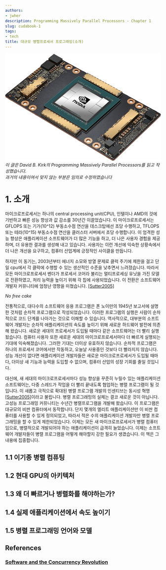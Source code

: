 ```yaml
---
authors:
- jwher
description: Programming Massively Parallel Processors - Chapter 1
slug: cudabook-1
tags:
- tech
title: 대규모 병렬프로세서 프로그래밍(소개)
---
```


[![a100](nvidia_a100.png)](/posts/cudabook-1)  
*이 글은 David B. Kirk의 Programming Massively Parallel Processors를 읽고 작성했습니다.*  
*과거의 내용이여서 맞지 않는 부분은 임의로 수정하였습니다*  

<!--truncate-->

# 1. 소개

마이크로프로세서는 하나의 central processing unit(CPU), 인텔이나 AMD의 것에 기반하고
빠른 성능 향상과 값 감소를 30년간 이끌었습니다.
이 마이크로프로세서는 GFLOPS 또는 기가(10^12) 부동소수점 연산을 데스크탑에선 초당 수행하고,
TFLOPS 또는 테라(10^15) 부동소수점 연산을 클러스터 서버에서 초당 수행합니다.
이 엄격한 성능 향상은 애플리케이션 소프트웨어가 더 많은 기능을 하고,
더 나은 사용자 경험을 제공하며, 더 유용한 결과를 생성해 내고 있습니다.
사용자는 이런 개선에 익숙한 상황속에서 더 나은 개선을 요구하고, 컴퓨터 산업계에 긍정적인 사이클을 만듭니다.

하지만 이 동기는, 2003년부터 에너지 소모와 방열 문제로 클럭 주기에 제한을 걸고
단일 cpu에서 각 클락에 수행할 수 있는 생산적인 수준을 낮추면서 느려졌습니다.
따라서 모든 마이크로프로세서 벤더가 프로세서 코어라 불리는 멀티프로세싱 유닛을 가진 모델로 전환하였고,
처리 능력을 높이기 위해 각 칩에 사용되었습니다.
이 전환은 소프트웨어 개발자 커뮤니티에 엄청난 영향을 미쳤습니다.
[[Sutter2005]](#software-and-the-concurrency-revolution)

*No free cake*

전통적으로, 대다수의 소프트웨어 응용 프로그램은 폰 노이만의 1945년 보고서에 설명한 것처럼 순차적 프로그램으로 작성되었습니다.
이러한 프로그램의 실행은 사람이 순차적으로 코드 단계를 나아가는 것으로 이해할 수 있습니다.
역사적으로, 대부분의 소프트웨어 개발자는 순차적 애플리케이션의 속도를 높이기 위해
새로운 하드웨어 발전에 의존해 왔습니다.
새로운 세대의 프로세서가 도입될 때마다 같은 소프트웨어는 더 빨리 실행됬습니다.
컴퓨터 사용자 또한 새로운 세대의 마이크로프로세서마다 더 빠르게 실행되는 기대에 익숙해졌습니다.
그러한 기대는 더이상 유효하지 않습니다.
순차적 프로그램은 하나의 프로세서 코어에서만 작동하고, 오늘날 사용중인 것보다 더 빨라지지 않습니다.
성능 개선이 없다면 애플리케이션 개발자들은 새로운 마이크로프로세서가 도입될 때마다,
더이상 새 기능과 능력을 도입할 수 없으며, 컴퓨터 산업의 성장 기회를 줄일 것입니다.

대신에, 새 세대의 마이크로프로세서마다 성능 향상을 꾸준히 누릴수 있는 애플리케이션 소프트웨어는,
다중 스레드가 작업을 더 빨리 끝내도록 협업하는 병렬 프로그램이 될 것입니다.
이 새롭고 극적으로 확대된 병렬 프로그램 개발의 인센티브는 동시성 혁명[[Sutter2005]](#software-and-the-concurrency-revolution)이라고 불립니다.
병렬 프로그래밍의 실체는 결코 새로운 것이 아닙니다.
고성능 프로그래밍 커뮤니티는 수년간 병렬프로그램을 개발해 왔습니다.
이 프로그램은 대규모의 비싼 컴퓨터에서 동작합니다.
단지 몇개의 엘리트 애플리케이션만 이 비싼 컴퓨터를 사용할 수 있게 정의되었고,
따라서 적은 수의 애플리케이션 개발자만 병렬 프로그래밍을 할 수 있게 제한되었습니다.
이제는 모든 새 마이크로프로세서가 병렬 컴퓨터임으로, 병렬적으로 개발되어야 하는 애플리케이션이 급격히 늘었습니다.
이제는 소프트웨어 개발자들이 병렬 프로그램을 어떻게 해야할지 강한 필요가 생겼습니다.
이 책은 그 내용에 집중합니다.

## 1.1 이기종 병렬 컴퓨팅

## 1.2 현대 GPU의 아키텍처

## 1.3 왜 더 빠르거나 병렬화를 해야하는가?

## 1.4 실제 애플리케이션에서 속도 높이기

## 1.5 병렬 프로그래밍 언어와 모델


## References

### [Software and the Concurrency Revolution](https://dl.acm.org/doi/pdf/10.1145/1095408.1095421)
